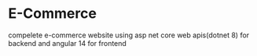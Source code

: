 # E-Commerce
compelete e-commerce website using asp net core web apis(dotnet 8) for backend and angular 14 for frontend
